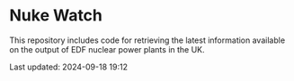 # Nuke Watch

This repository includes code for retrieving the latest information available on the output of EDF nuclear power plants in the UK.

Last updated: 2024-09-18 19:12
